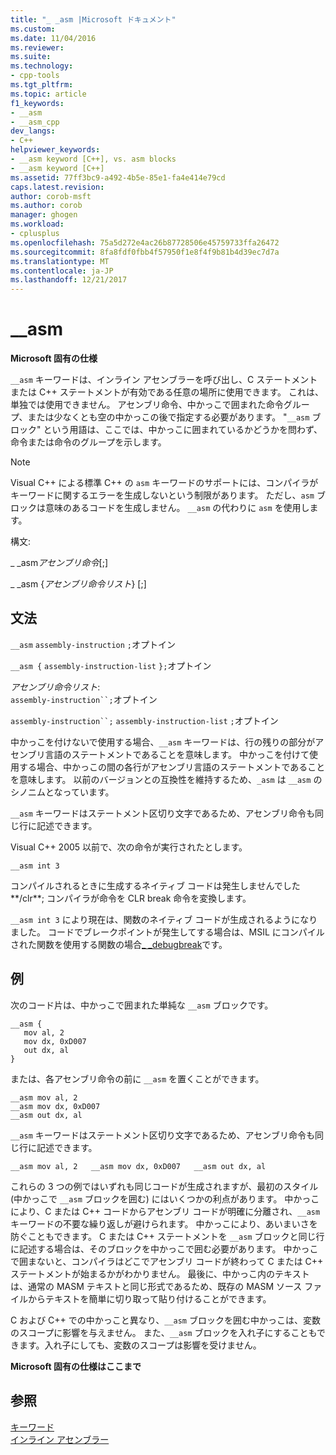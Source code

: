 ```yaml
---
title: "_ _asm |Microsoft ドキュメント"
ms.custom: 
ms.date: 11/04/2016
ms.reviewer: 
ms.suite: 
ms.technology:
- cpp-tools
ms.tgt_pltfrm: 
ms.topic: article
f1_keywords:
- __asm
- __asm_cpp
dev_langs:
- C++
helpviewer_keywords:
- __asm keyword [C++], vs. asm blocks
- __asm keyword [C++]
ms.assetid: 77ff3bc9-a492-4b5e-85e1-fa4e414e79cd
caps.latest.revision: 
author: corob-msft
ms.author: corob
manager: ghogen
ms.workload:
- cplusplus
ms.openlocfilehash: 75a5d272e4ac26b87728506e45759733ffa26472
ms.sourcegitcommit: 8fa8fdf0fbb4f57950f1e8f4f9b81b4d39ec7d7a
ms.translationtype: MT
ms.contentlocale: ja-JP
ms.lasthandoff: 12/21/2017
---
```

# <a name="asm"></a>__asm
**Microsoft 固有の仕様**  
  
 `__asm` キーワードは、インライン アセンブラーを呼び出し、C ステートメントまたは C++ ステートメントが有効である任意の場所に使用できます。 これは、単独では使用できません。 アセンブリ命令、中かっこで囲まれた命令グループ、または少なくとも空の中かっこの後で指定する必要があります。 "`__asm` ブロック" という用語は、ここでは、中かっこに囲まれているかどうかを問わず、命令または命令のグループを示します。  
  
> [!NOTE]
>  Visual C++ による標準 C++ の `asm` キーワードのサポートには、コンパイラがキーワードに関するエラーを生成しないという制限があります。 ただし、`asm` ブロックは意味のあるコードを生成しません。 `__asm` の代わりに `asm` を使用します。  
  
 構文:  
  
 _ _asm*アセンブリ命令*[;]  
  
 _ _asm {*アセンブリ命令リスト*} [;]  
  
## <a name="grammar"></a>文法  
 `__asm`  `assembly-instruction`  `;`オプトイン  
  
 `__asm {`  `assembly-instruction-list`  `};`オプトイン  
  
 *アセンブリ命令リスト*:  
 `assembly-instruction``;`オプトイン  
  
 `assembly-instruction``;` `assembly-instruction-list` `;`オプトイン  
  
 中かっこを付けないで使用する場合、`__asm` キーワードは、行の残りの部分がアセンブリ言語のステートメントであることを意味します。 中かっこを付けて使用する場合、中かっこの間の各行がアセンブリ言語のステートメントであることを意味します。 以前のバージョンとの互換性を維持するため、`_asm` は `__asm` のシノニムとなっています。  
  
 `__asm` キーワードはステートメント区切り文字であるため、アセンブリ命令も同じ行に記述できます。  
  
 Visual C++ 2005 以前で、次の命令が実行されたとします。  
  
```  
__asm int 3  
```  
  
 コンパイルされるときに生成するネイティブ コードは発生しませんでした**/clr**; コンパイラが命令を CLR break 命令を変換します。  
  
 `__asm int 3` により現在は、関数のネイティブ コードが生成されるようになりました。 コードでブレークポイントが発生してする場合は、MSIL にコンパイルされた関数を使用する関数の場合[_ _debugbreak](../../intrinsics/debugbreak.md)です。  
  
## <a name="example"></a>例  
 次のコード片は、中かっこで囲まれた単純な `__asm` ブロックです。  
  
```  
__asm {  
   mov al, 2  
   mov dx, 0xD007  
   out dx, al  
}  
```  
  
 または、各アセンブリ命令の前に `__asm` を置くことができます。  
  
```  
__asm mov al, 2  
__asm mov dx, 0xD007  
__asm out dx, al  
```  
  
 `__asm` キーワードはステートメント区切り文字であるため、アセンブリ命令も同じ行に記述できます。  
  
```  
__asm mov al, 2   __asm mov dx, 0xD007   __asm out dx, al  
```  
  
 これらの 3 つの例ではいずれも同じコードが生成されますが、最初のスタイル (中かっこで `__asm` ブロックを囲む) にはいくつかの利点があります。 中かっこにより、C または C++ コードからアセンブリ コードが明確に分離され、`__asm` キーワードの不要な繰り返しが避けられます。 中かっこにより、あいまいさを防ぐこともできます。 C または C++ ステートメントを `__asm` ブロックと同じ行に記述する場合は、そのブロックを中かっこで囲む必要があります。 中かっこで囲まないと、コンパイラはどこでアセンブリ コードが終わって C または C++ ステートメントが始まるかがわかりません。 最後に、中かっこ内のテキストは、通常の MASM テキストと同じ形式であるため、既存の MASM ソース ファイルからテキストを簡単に切り取って貼り付けることができます。  
  
 C および C++ での中かっこと異なり、`__asm` ブロックを囲む中かっこは、変数のスコープに影響を与えません。 また、`__asm` ブロックを入れ子にすることもできます。入れ子にしても、変数のスコープは影響を受けません。  
  
 **Microsoft 固有の仕様はここまで**  
  
## <a name="see-also"></a>参照  
 [キーワード](../../cpp/keywords-cpp.md)   
 [インライン アセンブラー](../../assembler/inline/inline-assembler.md)